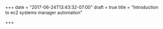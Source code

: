 +++
date = "2017-06-24T13:43:32-07:00"
draft = true
title = "Introduction to ec2 systems manager automation"

+++

